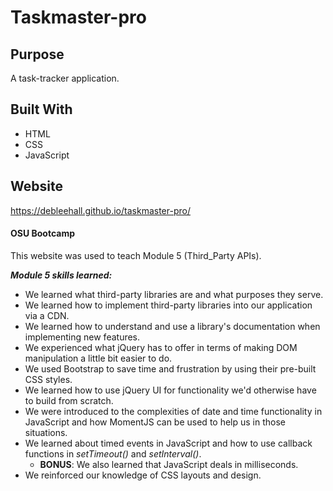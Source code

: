 # Taskmaster-pro

## Purpose
A task-tracker application. 

## Built With
* HTML
* CSS
* JavaScript

## Website
https://debleehall.github.io/taskmaster-pro/

#### OSU Bootcamp
This website was used to teach Module 5 (Third_Party APIs). 

***Module 5 skills learned:***
* We learned what third-party libraries are and what purposes they serve.
* We learned how to implement third-party libraries into our application via a CDN.
* We learned how to understand and use a library's documentation when implementing new features.
* We experienced what jQuery has to offer in terms of making DOM manipulation a little bit easier to do.
* We used Bootstrap to save time and frustration by using their pre-built CSS styles.
* We learned how to use jQuery UI for functionality we'd otherwise have to build from scratch.
* We were introduced to the complexities of date and time functionality in JavaScript and how MomentJS can be used to help us in those situations.
* We learned about timed events in JavaScript and how to use callback functions in *setTimeout()* and *setInterval()*.
   * **BONUS**: We also learned that JavaScript deals in milliseconds.
* We reinforced our knowledge of CSS layouts and design.
